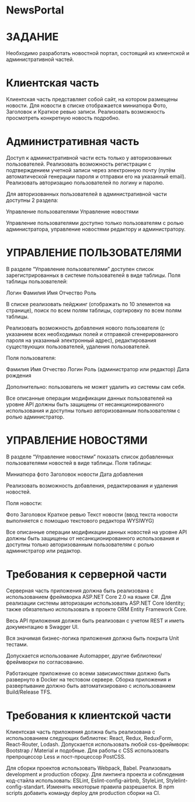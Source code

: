 # NewsPortal

# ЗАДАНИЕ

Необходимо разработать новостной портал, состоящий из клиентской и административной частей.

# Клиентская часть

Клиентская часть представляет собой сайт, на котором размещены новости. Для новости в списке отображается миниатюра Фото, Заголовок и Краткое ревью записи. Реализовать возможность просмотреть конкретную новость подробно.

# Административная часть

Доступ к административной части есть только у авторизованных пользователей. 
Реализовать возможность регистрации с подтверждением учетной записи через электронную почту (путём автоматической генерации пароля и отправки его на указанный email).
Реализовать авторизацию пользователей по логину и паролю.

Для авторизованных пользователей в административной части доступны 2 раздела:

Управление пользователями
Управление новостями

Управление пользователями доступно только пользователям с ролью администратора, управление новостями редактору и администратору.


# УПРАВЛЕНИЕ ПОЛЬЗОВАТЕЛЯМИ

В разделе “Управление пользователями” доступен список зарегистрированных в системе пользователей в виде таблицы. Поля таблицы пользователей:

Логин
Фамилия
Имя
Отчество
Роль

В списке реализовать пейджинг (отображать по 10 элементов на странице), поиск по всем полям таблицы, сортировку по всем полям таблицы.

Реализовать возможность добавления нового пользователя (с указанием всех необходимых полей и отправкой сгенерированного пароля на указанный электронный адрес), редактирования существующих пользователей, удаления пользователей. 

Поля пользователя:

Фамилия
Имя
Отчество
Логин
Роль (администратор или редактор)
Дата рождения

Дополнительно: пользователь не может удалить из системы сам себя.

Все описанные операции модификации данных пользователей на уровне API должны быть защищены от несанкционированного использования и доступны только авторизованным пользователям с ролью администратор.


# УПРАВЛЕНИЕ НОВОСТЯМИ

В разделе “Управление новостями” показать список добавленных пользователями новостей в виде таблицы. Поля таблицы:

Миниатюра фото
Заголовок новости
Дата добавления

Реализовать возможность добавления, редактирования и удаления новостей. 

Поля новости:

Фото
Заголовок
Краткое ревью
Текст новости (ввод текста новости выполняется с помощью текстового редактора WYSIWYG)

Все описанные операции модификации данных новостей на уровне API должны быть защищены от несанкционированного использования и доступны только авторизованным пользователям с ролью администратор или редактор.

# Требования к серверной части

Серверная часть приложения должна быть реализована с использованием фреймворка ASP.NET Core 2.0 на языке C#. Для реализации системы авторизации использовать ASP.NET Core Identity; также обязательно использовать в проекте ORM Entity Framework Core. 

Весь API приложения должен быть реализован с учетом REST и иметь документацию в Swagger UI.

Вся значимая бизнес-логика приложения должна быть покрыта Unit тестами.

Допускается использование Automapper, другие библиотеки/фреймворки по согласованию.

Работающее приложение со всеми зависимостями должно быть развернуто в Docker на тестовом сервере. Сборка приложения и развертывание должно быть автоматизировано с использованием Build/Release TFS.

# Требования к клиентской части

Клиентская часть приложения должна быть реализована с использованием следующих библиотек: React, Redux, ReduxForm, React-Router, Lodash.
Допускается использовать любой css-фреймворк: Bootstrap / Material и подобные. Для работы с CSS использовать препроцессор Less и пост-процессор PostCSS.

Для сборки проектов использовать Webpack, Babel.
Реализовать development и production сборку.
Для линтинга проекта и соблюдения код-стайла использовать:
ESLint, Eslint-config-airbnb, StyleLint, Stylelint-config-standart.
Изменять некоторые правила разрешается.
В npm scripts добавить команду deploy для production сборки на CI.
